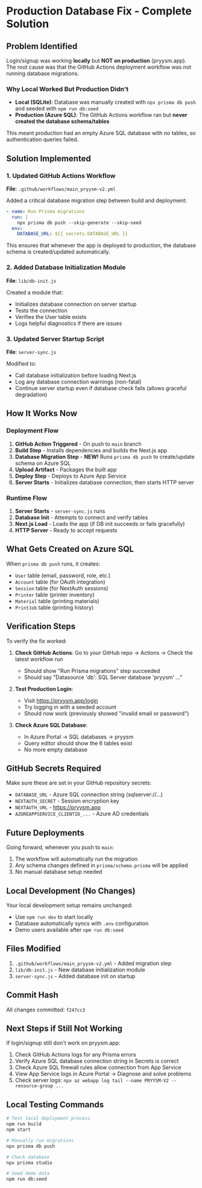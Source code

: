 # Production Database Fix - Complete Solution

## Problem Identified

Login/signup was working **locally** but **NOT on production** (pryysm.app). The root cause was that the GitHub Actions deployment workflow was not running database migrations.

### Why Local Worked But Production Didn't

- **Local (SQLite)**: Database was manually created with `npx prisma db push` and seeded with `npm run db:seed`
- **Production (Azure SQL)**: The GitHub Actions workflow ran but **never created the database schema/tables**

This meant production had an empty Azure SQL database with no tables, so authentication queries failed.

## Solution Implemented

### 1. Updated GitHub Actions Workflow
**File**: `.github/workflows/main_pryysm-v2.yml`

Added a critical database migration step between build and deployment:

```yaml
- name: Run Prisma migrations
  run: |
    npx prisma db push --skip-generate --skip-seed
  env:
    DATABASE_URL: ${{ secrets.DATABASE_URL }}
```

This ensures that whenever the app is deployed to production, the database schema is created/updated automatically.

### 2. Added Database Initialization Module
**File**: `lib/db-init.js`

Created a module that:
- Initializes database connection on server startup
- Tests the connection
- Verifies the User table exists
- Logs helpful diagnostics if there are issues

### 3. Updated Server Startup Script
**File**: `server-sync.js`

Modified to:
- Call database initialization before loading Next.js
- Log any database connection warnings (non-fatal)
- Continue server startup even if database check fails (allows graceful degradation)

## How It Works Now

### Deployment Flow
1. **GitHub Action Triggered** - On push to `main` branch
2. **Build Step** - Installs dependencies and builds the Next.js app
3. **Database Migration Step** - **NEW!** Runs `prisma db push` to create/update schema on Azure SQL
4. **Upload Artifact** - Packages the built app
5. **Deploy Step** - Deploys to Azure App Service
6. **Server Starts** - Initializes database connection, then starts HTTP server

### Runtime Flow
1. **Server Starts** - `server-sync.js` runs
2. **Database Init** - Attempts to connect and verify tables
3. **Next.js Load** - Loads the app (if DB init succeeds or fails gracefully)
4. **HTTP Server** - Ready to accept requests

## What Gets Created on Azure SQL

When `prisma db push` runs, it creates:
- `User` table (email, password, role, etc.)
- `Account` table (for OAuth integration)
- `Session` table (for NextAuth sessions)
- `Printer` table (printer inventory)
- `Material` table (printing materials)
- `PrintJob` table (printing history)

## Verification Steps

To verify the fix worked:

1. **Check GitHub Actions**: Go to your GitHub repo → Actions → Check the latest workflow run
   - Should show "Run Prisma migrations" step succeeded
   - Should say "Datasource 'db': SQL Server database 'pryysm' ..."

2. **Test Production Login**: 
   - Visit https://pryysm.app/login
   - Try logging in with a seeded account
   - Should now work (previously showed "invalid email or password")

3. **Check Azure SQL Database**: 
   - In Azure Portal → SQL databases → pryysm
   - Query editor should show the 6 tables exist
   - No more empty database

## GitHub Secrets Required

Make sure these are set in your GitHub repository secrets:
- `DATABASE_URL` - Azure SQL connection string (sqlserver://...)
- `NEXTAUTH_SECRET` - Session encryption key
- `NEXTAUTH_URL` - https://pryysm.app
- `AZUREAPPSERVICE_CLIENTID_...` - Azure AD credentials

## Future Deployments

Going forward, whenever you push to `main`:
1. The workflow will automatically run the migration
2. Any schema changes defined in `prisma/schema.prisma` will be applied
3. No manual database setup needed

## Local Development (No Changes)

Your local development setup remains unchanged:
- Use `npm run dev` to start locally
- Database automatically syncs with `.env` configuration
- Demo users available after `npm run db:seed`

## Files Modified

1. `.github/workflows/main_pryysm-v2.yml` - Added migration step
2. `lib/db-init.js` - New database initialization module
3. `server-sync.js` - Added database init on startup

## Commit Hash

All changes committed: `f247cc3`

## Next Steps if Still Not Working

If login/signup still don't work on pryysm.app:

1. Check GitHub Actions logs for any Prisma errors
2. Verify Azure SQL database connection string in Secrets is correct
3. Check Azure SQL firewall rules allow connection from App Service
4. View App Service logs in Azure Portal → Diagnose and solve problems
5. Check server logs: `npx az webapp log tail --name PRYYSM-V2 --resource-group ...`

## Local Testing Commands

```bash
# Test local deployment process
npm run build
npm start

# Manually run migrations
npx prisma db push

# Check database
npx prisma studio

# Seed demo data
npm run db:seed
```
